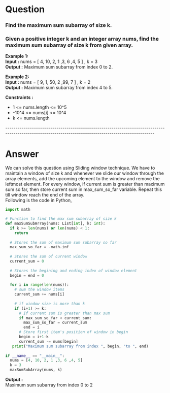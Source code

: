 # Question
### Find the maximum sum subarray of size k.
### Given a positive integer k and an integer array nums, find the maximum sum subarray of size k from given array.

<p>
  <b>Example 1:</b><br>
  <b>Input :</b> nums = [ 4, 10, 2, 1 ,3, 6 ,4, 5 ] , k = 3<br>
  <b>Output :</b> Maximum sum subarray from index 0 to 2.
</p>
<p>
  <b>Example 2:</b><br>
  <b>Input :</b> nums = [ 9, 1, 50, 2 ,99, 7 ] , k = 2<br>
  <b>Output :</b> Maximum sum subarray from index 4 to 5.
</p>
<p>
  <b>Constraints :</b><br>
  <ul>
    <li>1 <= nums.length <= 10^5</li>
    <li>-10^4 <= nums[i] <= 10^4</li>
    <li>k <= nums.length </li>
  </ul>
</p>
<div>-------------------------------------------------------------------------------------------------------------------------------------------------------</div>

# Answer
<p>
  We can solve this question using Sliding window technique. We have to maintain a window of size k and whenever we slide our window through the array elements, add the upcoming element to the window and remove the leftmost element. For every window, if current sum is greater than maximum sum so far, then store current sum in max_sum_so_far variable. Repeat this till window reach the end of the array.<br>
  Following is the code in Python,
</p>

```Python
import math

# Function to find the max sum subarray of size k
def maxSumSubArray(nums: List[int], k: int):
  if k >= len(nums) or len(nums) < 1:
    return
    
  # Stores the sum of maximum sum subarray so far
  max_sum_so_far = -math.inf
  
  # Stores the sum of current window
  current_sum = 0
  
  # Stores the begining and ending index of window element
  begin = end = 0
  
  for i in range(len(nums)):
    # sum the window items
    current_sum += nums[i]
    
    # if window size is more than k
    if (i+1) >= k:
      # If current sum is greater than max sum
      if max_sum_so_far < current_sum:
        max_sum_so_far = current_sum
        end = i
      # Store first item's position of window in begin
      begin = i+1-k
      current_sum -= nums[begin]
   print("Maximum sum subarray from index ", begin, "to ", end)
   
if __name__ == "__main__":
  nums = [4, 10, 2, 1 ,3, 6 ,4, 5]
  k = 3
  maxSumSubArray(nums, k)
```

<p>
  <b>Output :</b><br>
  Maximum sum subarray from index 0 to 2
</p>
